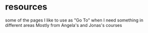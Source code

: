 # resources
some of the pages I like to use as "Go To" when I need something in different areas
Mostly from Angela's and Jonas's courses
